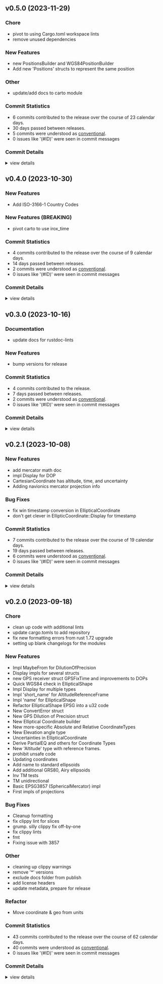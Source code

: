 


## v0.5.0 (2023-11-29)

### Chore

 - <csr-id-88ebfb5deea5508ca54f4aaab62f6fd5a36f531c/> pivot to using Cargo.toml workspace lints
 - <csr-id-8dac28062fabe59a155f04de03a0f2429a655f6a/> remove unused dependencies

### New Features

 - <csr-id-5c80a81df3d651e32aa37ca7f7f33b0e01b281b1/> new PositionsBuilder and WGS84PositionBuilder
 - <csr-id-5e4c0c9b9c524fbb66ac50f11bfc0503be8fe27f/> Add new 'Positions' structs to represent the same position

### Other

 - <csr-id-310985b4d9166fa77b198ca16f5c1f125506c615/> update/add docs to carto module

### Commit Statistics

<csr-read-only-do-not-edit/>

 - 6 commits contributed to the release over the course of 23 calendar days.
 - 30 days passed between releases.
 - 5 commits were understood as [conventional](https://www.conventionalcommits.org).
 - 0 issues like '(#ID)' were seen in commit messages

### Commit Details

<csr-read-only-do-not-edit/>

<details><summary>view details</summary>

 * **Uncategorized**
    - Pivot to using Cargo.toml workspace lints ([`88ebfb5`](https://github.com/spmadden/irox/commit/88ebfb5deea5508ca54f4aaab62f6fd5a36f531c))
    - New PositionsBuilder and WGS84PositionBuilder ([`5c80a81`](https://github.com/spmadden/irox/commit/5c80a81df3d651e32aa37ca7f7f33b0e01b281b1))
    - Add new 'Positions' structs to represent the same position ([`5e4c0c9`](https://github.com/spmadden/irox/commit/5e4c0c9b9c524fbb66ac50f11bfc0503be8fe27f))
    - Update/add docs to carto module ([`310985b`](https://github.com/spmadden/irox/commit/310985b4d9166fa77b198ca16f5c1f125506c615))
    - Remove unused dependencies ([`8dac280`](https://github.com/spmadden/irox/commit/8dac28062fabe59a155f04de03a0f2429a655f6a))
    - Release irox-tools v0.3.2, irox-time v0.3.0, irox-log v0.1.0, safety bump 8 crates ([`9c08793`](https://github.com/spmadden/irox/commit/9c0879320a17a94fa7a4169426de4d9d3b62395e))
</details>

## v0.4.0 (2023-10-30)

### New Features

 - <csr-id-a28f0b79d70f81e08545664b44ba91358dfc6056/> Add ISO-3166-1 Country Codes

### New Features (BREAKING)

 - <csr-id-03c0d132037144838952b786b2ac49acb5c177d8/> pivot carto to use irox_time

### Commit Statistics

<csr-read-only-do-not-edit/>

 - 4 commits contributed to the release over the course of 9 calendar days.
 - 14 days passed between releases.
 - 2 commits were understood as [conventional](https://www.conventionalcommits.org).
 - 0 issues like '(#ID)' were seen in commit messages

### Commit Details

<csr-read-only-do-not-edit/>

<details><summary>view details</summary>

 * **Uncategorized**
    - Release irox-carto v0.4.0 ([`6d2e0a6`](https://github.com/spmadden/irox/commit/6d2e0a65a94d9b8e230e547951c6d15d96f49259))
    - Release irox-tools v0.3.0, safety bump 12 crates ([`eb83b27`](https://github.com/spmadden/irox/commit/eb83b27b20c23e51e5b0fc3b7b3704e2c03af46c))
    - Add ISO-3166-1 Country Codes ([`a28f0b7`](https://github.com/spmadden/irox/commit/a28f0b79d70f81e08545664b44ba91358dfc6056))
    - Pivot carto to use irox_time ([`03c0d13`](https://github.com/spmadden/irox/commit/03c0d132037144838952b786b2ac49acb5c177d8))
</details>

## v0.3.0 (2023-10-16)

### Documentation

 - <csr-id-13ae74c7a318037939a4604a28a1cf33d87741a0/> update docs for rustdoc-lints

### New Features

 - <csr-id-8dc3f98d6b32d735c009468feb0ba32dc367d49a/> bump versions for release

### Commit Statistics

<csr-read-only-do-not-edit/>

 - 4 commits contributed to the release.
 - 7 days passed between releases.
 - 2 commits were understood as [conventional](https://www.conventionalcommits.org).
 - 0 issues like '(#ID)' were seen in commit messages

### Commit Details

<csr-read-only-do-not-edit/>

<details><summary>view details</summary>

 * **Uncategorized**
    - Release irox-carto v0.3.0, irox-csv v0.3.0, irox-egui-extras v0.3.0, irox-gpx v0.2.0, irox-influxdb_v1 v0.3.0, irox-nmea0183 v0.2.0, irox-raymarine-sonar v0.2.0, irox-time v0.1.0, irox-winlocation-api v0.2.0, irox v0.3.0 ([`dfa6258`](https://github.com/spmadden/irox/commit/dfa6258b8f93f6d27b85d2f3f4e209599a8168ad))
    - Release irox-units v0.3.0, irox-carto v0.3.0, irox-csv v0.3.0, irox-egui-extras v0.3.0, irox-gpx v0.2.0, irox-influxdb_v1 v0.3.0, irox-nmea0183 v0.2.0, irox-raymarine-sonar v0.2.0, irox-time v0.1.0, irox-winlocation-api v0.2.0, irox v0.3.0, safety bump 2 crates ([`a6c0a5f`](https://github.com/spmadden/irox/commit/a6c0a5fcfc4070b8cbc1442192b7eaef275e80f2))
    - Bump versions for release ([`8dc3f98`](https://github.com/spmadden/irox/commit/8dc3f98d6b32d735c009468feb0ba32dc367d49a))
    - Update docs for rustdoc-lints ([`13ae74c`](https://github.com/spmadden/irox/commit/13ae74c7a318037939a4604a28a1cf33d87741a0))
</details>

## v0.2.1 (2023-10-08)

### New Features

 - <csr-id-0ca32de4b606ac9b325a9557429526ff8835a8f2/> add mercator math doc
 - <csr-id-003f7570bda275fcd4c694a4de43e078486ea695/> impl Display for DOP
 - <csr-id-2029fee39b392285b8d469456c9a3fc3bb6ac972/> CartesianCoordinate has altitude, time, and uncertainty
 - <csr-id-7102fbeec6a8bb4ac013f9821ba1eff22d4e1de0/> Adding navionics mercator projection info

### Bug Fixes

 - <csr-id-a66b682ec64eb780a80dd3e9675c24abe7e5e4b1/> fix win timestamp conversion in EllipticalCoordinate
 - <csr-id-c5154cecff96fb98c77c9e9a7d1948f38bd5fe18/> don't get clever in EllipticCoordinate::Display for timestamp

### Commit Statistics

<csr-read-only-do-not-edit/>

 - 7 commits contributed to the release over the course of 19 calendar days.
 - 19 days passed between releases.
 - 6 commits were understood as [conventional](https://www.conventionalcommits.org).
 - 0 issues like '(#ID)' were seen in commit messages

### Commit Details

<csr-read-only-do-not-edit/>

<details><summary>view details</summary>

 * **Uncategorized**
    - Release irox-tools v0.2.1, irox-carto v0.2.1, irox-egui-extras v0.2.1, irox-gpx v0.1.0, irox-types v0.2.1, irox-structs_derive v0.2.1, irox-raymarine-sonar v0.1.0, irox-stats v0.2.1, irox-winlocation-api v0.1.1, irox v0.2.1 ([`68d770b`](https://github.com/spmadden/irox/commit/68d770bb78abe49bf30364ca17ddb6f7bfda05d9))
    - Add mercator math doc ([`0ca32de`](https://github.com/spmadden/irox/commit/0ca32de4b606ac9b325a9557429526ff8835a8f2))
    - Impl Display for DOP ([`003f757`](https://github.com/spmadden/irox/commit/003f7570bda275fcd4c694a4de43e078486ea695))
    - CartesianCoordinate has altitude, time, and uncertainty ([`2029fee`](https://github.com/spmadden/irox/commit/2029fee39b392285b8d469456c9a3fc3bb6ac972))
    - Adding navionics mercator projection info ([`7102fbe`](https://github.com/spmadden/irox/commit/7102fbeec6a8bb4ac013f9821ba1eff22d4e1de0))
    - Fix win timestamp conversion in EllipticalCoordinate ([`a66b682`](https://github.com/spmadden/irox/commit/a66b682ec64eb780a80dd3e9675c24abe7e5e4b1))
    - Don't get clever in EllipticCoordinate::Display for timestamp ([`c5154ce`](https://github.com/spmadden/irox/commit/c5154cecff96fb98c77c9e9a7d1948f38bd5fe18))
</details>

## v0.2.0 (2023-09-18)

<csr-id-f03d8a3ec997d53470bfdeb5e76b71925aac3f10/>
<csr-id-80d2b88bdcb553faaeafc09673c31d7ebedafd19/>
<csr-id-b9a0ae0ccb51682bd9c36e9ab198f38634a62ade/>
<csr-id-1a365333397b02a5f911d0897c3bf0c80f6c2b80/>
<csr-id-5c178560becc0b665d70be2d99a1cffad3ba4284/>
<csr-id-6fa2e180f0c44bb4cbf76738acdda5631ecea20e/>
<csr-id-8ef5bb6167b6fae09c73e2ccfe8ff4fe862c7ac9/>
<csr-id-5d31a592ac1abf6e3e616e65f7a5b8d699558fb2/>
<csr-id-49d55665ffd9ebcfe0394e40cb36bcc35a6a72f9/>
<csr-id-553cfcabf7e0a3066eeb646952f8271ac0887208/>

### Chore

 - <csr-id-f03d8a3ec997d53470bfdeb5e76b71925aac3f10/> clean up code with additional lints
 - <csr-id-80d2b88bdcb553faaeafc09673c31d7ebedafd19/> update cargo.tomls to add repository
 - <csr-id-b9a0ae0ccb51682bd9c36e9ab198f38634a62ade/> fix new formatting errors from rust 1.72 upgrade
 - <csr-id-1a365333397b02a5f911d0897c3bf0c80f6c2b80/> setting up blank changelogs for the modules

### New Features

 - <csr-id-38072c3b5e21ad15a1de0642c8fb06f599690a28/> Impl MaybeFrom for DilutionOfPrecision
 - <csr-id-9a92cc2420933c45fa9afe594c6ce61591548f6c/> Display impls for several structs
 - <csr-id-b180e4ee3e371453a2c9604b4647c12b8220538d/> new GPS receiver struct GPSFixTime and improvements to DOPs
 - <csr-id-3403b5e704481f5aed4a0b6bd115e3e2606b7afc/> Quick WGS84 check in EllipticalShape
 - <csr-id-1b6eeebb4b2f81e4d711f2eb7a4d2de75cbd86d4/> Impl Display for multiple types
 - <csr-id-6aa9d74db23a17bbf207e3f62be3b2314f9916bc/> Impl 'short_name' for AltitudeReferenceFrame
 - <csr-id-a72d1f7c975b038c275f76783138b1574b3c6744/> Impl 'name' for EllipticalShape
 - <csr-id-55233e236cd2f4f92a4d5e247dff7870c056ab40/> Refactor EllipticalShape EPSG into a u32 code
 - <csr-id-f4a505475ced355286aad1bf5a352b36beae9a00/> New ConvertError struct
 - <csr-id-91a282d78e559d6bb366176de68f96f5ce095ccc/> New GPS Dilution of Precision struct
 - <csr-id-c41735befd0db3522ab10fe307a1ca09b304d644/> New Elliptical Coordinate builder
 - <csr-id-c7f4ed6cd4b8caea41b285c9eae9c8e13d2f37f3/> New more-specific Absolute and Relative CoordinateTypes
 - <csr-id-219fa8665f7c822f262d2808c18a0641d2c44278/> New Elevation angle type
 - <csr-id-b6e6c2f0e7e28e802d66ccf5814a918f0eaf3562/> Uncertainties in EllipticalCoordinate
 - <csr-id-ed9b49d74156e41f64320c46995aefe85378f8e9/> Derive PartialEQ and others for Coordinate Types
 - <csr-id-23809bda079b871491e54c433ba0bb70936d8a77/> New 'Altitude' type with reference frames.
 - <csr-id-c088de020214e47f28391d0af5a64abe56ad185b/> prohibit unsafe code
 - <csr-id-6303361462db005a3b4a35a09e86ff7dc73e0a31/> Updating coordinates
 - <csr-id-f54b4332d0b784f29913fb0672b37d3d42fbb77e/> Add name to standard ellipsoids
 - <csr-id-4c29c32713706ec1fee5d5181f2fe81238396511/> Add additional GRS80, Airy ellipsoids
 - <csr-id-bcd3c93146a1dd96e0db7e589ed0fd4a06448640/> Inv TM tests
 - <csr-id-8b5f0f2146953c4abd1dc9a74f2f5a188a538ec3/> TM unidirectional
 - <csr-id-0d954875723b480c5738335764aefbdf94775936/> Basic EPSG3857 (SphericalMercator) impl
 - <csr-id-4850e84d1f4b418bfce5fc9941b86605178b3321/> First impls of projections

### Bug Fixes

 - <csr-id-527e19e5dfa73b2cd32fc88a30a3855d28d79333/> Cleanup formatting
 - <csr-id-24ebfad3be38a87c10b98b24cb75565fd010c4df/> fix clippy lint for slices
 - <csr-id-94039ac9daaed4e8c131f80007a11687653316a3/> grump. silly clippy fix off-by-one
 - <csr-id-a84feba7fc3566be534a3d572d93985bd3d773a9/> fix clippy lints
 - <csr-id-8a9f899448f9b0b995a3510510398828d49dda9e/> fmt
 - <csr-id-6a6902f1d0a8c3cd6cc839bbeb483eb3ed421690/> Fixing issue with 3857

### Other

 - <csr-id-5c178560becc0b665d70be2d99a1cffad3ba4284/> cleaning up clippy warnings
 - <csr-id-6fa2e180f0c44bb4cbf76738acdda5631ecea20e/> remove '*' versions
 - <csr-id-8ef5bb6167b6fae09c73e2ccfe8ff4fe862c7ac9/> exclude docs folder from publish
 - <csr-id-5d31a592ac1abf6e3e616e65f7a5b8d699558fb2/> add license headers
 - <csr-id-49d55665ffd9ebcfe0394e40cb36bcc35a6a72f9/> update metadata, prepare for release

### Refactor

 - <csr-id-553cfcabf7e0a3066eeb646952f8271ac0887208/> Move coordinate & geo from units

### Commit Statistics

<csr-read-only-do-not-edit/>

 - 43 commits contributed to the release over the course of 62 calendar days.
 - 40 commits were understood as [conventional](https://www.conventionalcommits.org).
 - 0 issues like '(#ID)' were seen in commit messages

### Commit Details

<csr-read-only-do-not-edit/>

<details><summary>view details</summary>

 * **Uncategorized**
    - Release irox-enums_derive v0.2.0, irox-enums v0.2.0, irox-tools v0.2.0, irox-units v0.2.0, irox-carto v0.2.0, irox-csv v0.2.0, irox-egui-extras v0.2.0, irox-networking v0.2.0, irox-types v0.2.0, irox-influxdb_v1 v0.2.0, irox-structs_derive v0.2.0, irox-structs v0.2.0, irox-nmea0183 v0.1.0, irox-sirf v0.2.0, irox-stats v0.2.0, irox-winlocation-api v0.1.0, irox v0.2.0, safety bump 10 crates ([`6a72204`](https://github.com/spmadden/irox/commit/6a722046661ceef02a66c2067e2c5c15ce102e04))
    - Clean up code with additional lints ([`f03d8a3`](https://github.com/spmadden/irox/commit/f03d8a3ec997d53470bfdeb5e76b71925aac3f10))
    - Update cargo.tomls to add repository ([`80d2b88`](https://github.com/spmadden/irox/commit/80d2b88bdcb553faaeafc09673c31d7ebedafd19))
    - Fix new formatting errors from rust 1.72 upgrade ([`b9a0ae0`](https://github.com/spmadden/irox/commit/b9a0ae0ccb51682bd9c36e9ab198f38634a62ade))
    - Setting up blank changelogs for the modules ([`1a36533`](https://github.com/spmadden/irox/commit/1a365333397b02a5f911d0897c3bf0c80f6c2b80))
    - Impl MaybeFrom for DilutionOfPrecision ([`38072c3`](https://github.com/spmadden/irox/commit/38072c3b5e21ad15a1de0642c8fb06f599690a28))
    - Display impls for several structs ([`9a92cc2`](https://github.com/spmadden/irox/commit/9a92cc2420933c45fa9afe594c6ce61591548f6c))
    - New GPS receiver struct GPSFixTime and improvements to DOPs ([`b180e4e`](https://github.com/spmadden/irox/commit/b180e4ee3e371453a2c9604b4647c12b8220538d))
    - Quick WGS84 check in EllipticalShape ([`3403b5e`](https://github.com/spmadden/irox/commit/3403b5e704481f5aed4a0b6bd115e3e2606b7afc))
    - Cleanup formatting ([`527e19e`](https://github.com/spmadden/irox/commit/527e19e5dfa73b2cd32fc88a30a3855d28d79333))
    - Impl Display for multiple types ([`1b6eeeb`](https://github.com/spmadden/irox/commit/1b6eeebb4b2f81e4d711f2eb7a4d2de75cbd86d4))
    - Impl 'short_name' for AltitudeReferenceFrame ([`6aa9d74`](https://github.com/spmadden/irox/commit/6aa9d74db23a17bbf207e3f62be3b2314f9916bc))
    - Impl 'name' for EllipticalShape ([`a72d1f7`](https://github.com/spmadden/irox/commit/a72d1f7c975b038c275f76783138b1574b3c6744))
    - Fixup windowscarto ([`b294607`](https://github.com/spmadden/irox/commit/b294607d583d8e9d21423eab3e7a706f6cdb2a9b))
    - Fixup converterror ([`9dbf74a`](https://github.com/spmadden/irox/commit/9dbf74aa36195f1e93f0db4ee3d1ed1f0eee6880))
    - Refactor EllipticalShape EPSG into a u32 code ([`55233e2`](https://github.com/spmadden/irox/commit/55233e236cd2f4f92a4d5e247dff7870c056ab40))
    - New ConvertError struct ([`f4a5054`](https://github.com/spmadden/irox/commit/f4a505475ced355286aad1bf5a352b36beae9a00))
    - New GPS Dilution of Precision struct ([`91a282d`](https://github.com/spmadden/irox/commit/91a282d78e559d6bb366176de68f96f5ce095ccc))
    - New Elliptical Coordinate builder ([`c41735b`](https://github.com/spmadden/irox/commit/c41735befd0db3522ab10fe307a1ca09b304d644))
    - New more-specific Absolute and Relative CoordinateTypes ([`c7f4ed6`](https://github.com/spmadden/irox/commit/c7f4ed6cd4b8caea41b285c9eae9c8e13d2f37f3))
    - New Elevation angle type ([`219fa86`](https://github.com/spmadden/irox/commit/219fa8665f7c822f262d2808c18a0641d2c44278))
    - Uncertainties in EllipticalCoordinate ([`b6e6c2f`](https://github.com/spmadden/irox/commit/b6e6c2f0e7e28e802d66ccf5814a918f0eaf3562))
    - Derive PartialEQ and others for Coordinate Types ([`ed9b49d`](https://github.com/spmadden/irox/commit/ed9b49d74156e41f64320c46995aefe85378f8e9))
    - New 'Altitude' type with reference frames. ([`23809bd`](https://github.com/spmadden/irox/commit/23809bda079b871491e54c433ba0bb70936d8a77))
    - Fix clippy lint for slices ([`24ebfad`](https://github.com/spmadden/irox/commit/24ebfad3be38a87c10b98b24cb75565fd010c4df))
    - Cleaning up clippy warnings ([`5c17856`](https://github.com/spmadden/irox/commit/5c178560becc0b665d70be2d99a1cffad3ba4284))
    - Grump. silly clippy fix off-by-one ([`94039ac`](https://github.com/spmadden/irox/commit/94039ac9daaed4e8c131f80007a11687653316a3))
    - Fix clippy lints ([`a84feba`](https://github.com/spmadden/irox/commit/a84feba7fc3566be534a3d572d93985bd3d773a9))
    - Prohibit unsafe code ([`c088de0`](https://github.com/spmadden/irox/commit/c088de020214e47f28391d0af5a64abe56ad185b))
    - Remove '*' versions ([`6fa2e18`](https://github.com/spmadden/irox/commit/6fa2e180f0c44bb4cbf76738acdda5631ecea20e))
    - Exclude docs folder from publish ([`8ef5bb6`](https://github.com/spmadden/irox/commit/8ef5bb6167b6fae09c73e2ccfe8ff4fe862c7ac9))
    - Add license headers ([`5d31a59`](https://github.com/spmadden/irox/commit/5d31a592ac1abf6e3e616e65f7a5b8d699558fb2))
    - Update metadata, prepare for release ([`49d5566`](https://github.com/spmadden/irox/commit/49d55665ffd9ebcfe0394e40cb36bcc35a6a72f9))
    - Fmt ([`8a9f899`](https://github.com/spmadden/irox/commit/8a9f899448f9b0b995a3510510398828d49dda9e))
    - Updating coordinates ([`6303361`](https://github.com/spmadden/irox/commit/6303361462db005a3b4a35a09e86ff7dc73e0a31))
    - Add name to standard ellipsoids ([`f54b433`](https://github.com/spmadden/irox/commit/f54b4332d0b784f29913fb0672b37d3d42fbb77e))
    - Add additional GRS80, Airy ellipsoids ([`4c29c32`](https://github.com/spmadden/irox/commit/4c29c32713706ec1fee5d5181f2fe81238396511))
    - Inv TM tests ([`bcd3c93`](https://github.com/spmadden/irox/commit/bcd3c93146a1dd96e0db7e589ed0fd4a06448640))
    - TM unidirectional ([`8b5f0f2`](https://github.com/spmadden/irox/commit/8b5f0f2146953c4abd1dc9a74f2f5a188a538ec3))
    - Move coordinate & geo from units ([`553cfca`](https://github.com/spmadden/irox/commit/553cfcabf7e0a3066eeb646952f8271ac0887208))
    - Fixing issue with 3857 ([`6a6902f`](https://github.com/spmadden/irox/commit/6a6902f1d0a8c3cd6cc839bbeb483eb3ed421690))
    - Basic EPSG3857 (SphericalMercator) impl ([`0d95487`](https://github.com/spmadden/irox/commit/0d954875723b480c5738335764aefbdf94775936))
    - First impls of projections ([`4850e84`](https://github.com/spmadden/irox/commit/4850e84d1f4b418bfce5fc9941b86605178b3321))
</details>

